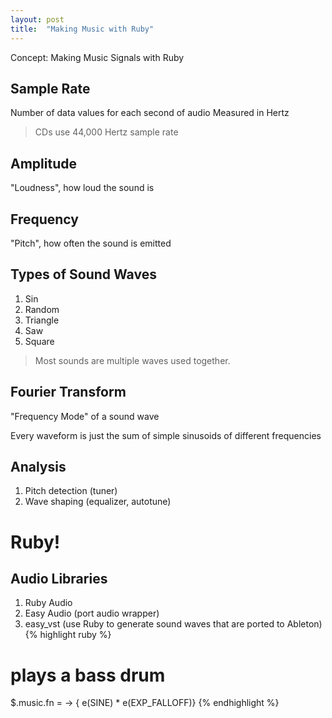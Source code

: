 ```yaml
---
layout: post
title:  "Making Music with Ruby"
---
```


Concept: Making Music Signals with Ruby

Sample Rate
------
Number of data values for each second of audio
Measured in Hertz
>CDs use 44,000 Hertz sample rate

Amplitude
-----
"Loudness", how loud the sound is

Frequency
------
"Pitch", how often the sound is emitted

Types of Sound Waves
--------
1. Sin
1. Random
1. Triangle
1. Saw
1. Square

>Most sounds are multiple waves used together.

Fourier Transform
---------
"Frequency Mode" of a sound wave

Every waveform is just the sum of simple sinusoids of different frequencies

Analysis
--------

1. Pitch detection (tuner)
1. Wave shaping (equalizer, autotune)

Ruby!
=====

Audio Libraries
---------
1. Ruby Audio
1. Easy Audio (port audio wrapper)
1. easy_vst (use Ruby to generate sound waves that are ported to Ableton)
{% highlight ruby %}
  # plays a bass drum
  $.music.fn = -> { e(SINE) * e(EXP_FALLOFF)}
{% endhighlight %}

